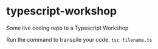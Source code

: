 # typescript-workshop

Some live coding repo to a Typescript Workshop

Run the command to transpile your code:
`tsc filename.ts`
